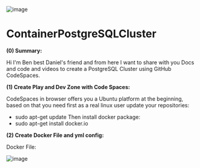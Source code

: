 ![image](https://github.com/user-attachments/assets/573031dc-e6bd-4476-a46d-660335f07c85)

# ContainerPostgreSQLCluster
**(0) Summary:** 

Hi I'm Ben best Daniel's friend and from here I want to share with you Docs and code and videos to create a PostgreSQL Cluster using GitHub CodeSpaces. 

**(1) Create Play and Dev Zone with Code Spaces:**

CodeSpaces in browser offers you a Ubuntu platform at the beginning, based on that you need first as a real linux user update your repositories:
* sudo apt-get update
Then install docker package:
* sudo apt-get install docker.io

**(2) Create Docker File and yml config:**

Docker File:

![image](https://github.com/user-attachments/assets/1901e342-2b1b-4a8a-b694-6dc3c0eb8282)

